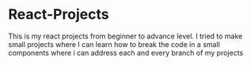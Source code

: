# React-Projects
This is my react projects from beginner to advance level. I tried to make small projects where I can learn how to break the code in a small components where  i can address each and every branch of my projects
